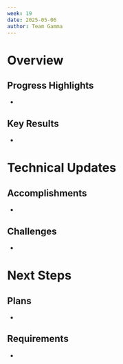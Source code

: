 ```yaml
---
week: 19
date: 2025-05-06
author: Team Gamma
---
```


# Overview

## Progress Highlights
- 

## Key Results
- 

# Technical Updates

## Accomplishments
- 

## Challenges
- 

# Next Steps

## Plans
- 

## Requirements
-
